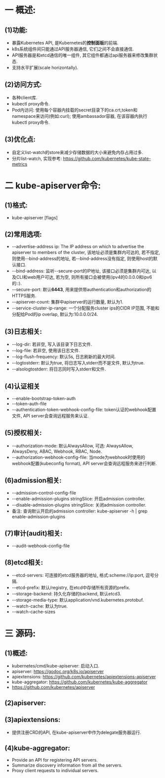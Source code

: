 # 一 概述:
## (1)功能:
- 暴露Kubernetes API, 是Kubernetes的**控制面板**的前端.
- k8s系统组件间只能通过API服务器通信, 它们之间不会直接通信.
- API服务器是和etcd通信的唯一组件, 其它组件都通过api服务器来修改集群状态.
- 支持水平扩展(scale horizontally).

## (2)访问方式:
- 各种client库.
- kubectl proxy命令.
- Pod内访问: 使用每个容器内挂载的secret目录下的ca.crt,token和namespace来访问(例如:curl); 使用ambassador容器, 在该容器内执行kubectl proxy命令.

## (3)优化点:
- 自定义list-watch的store来减少存储数据的大小来避免内存占用过多.
- 分片list-watch, 实现参考: https://github.com/kubernetes/kube-state-metrics

# 二 kube-apiserver命令:
## (1)格式:
- kube-apiserver [flags]

## (2)常用选项:
- --advertise-address ip: The IP address on which to advertise the apiserver to members of the cluster, 该地址必须是集群内可达的, 若不指定, 则使用--bind-address的地址, 若--bind-address没有指定, 则使用host的默认接口.
- --bind-address: 监听--secure-port的IP地址, 该接口必须是集群内可达, 以及CLI和web用户可达, 若为空, 则所有接口会被使用(ipv4的0.0.0.0和ipv6的::).
- --secure-port: 默认**6443**, 用来提供带authentication和authorization的HTTPS服务.
- --apiserver-count: 集群中apiserver的运行数量, 默认为1.
- --service-cluster-ip-range: 一个分配服务cluster ips的CIDR IP范围, 不能和分配给Pod的ip overlap, 默认为:10.0.0.0/24.

## (3)日志相关:
- --log-dir: 若非空, 写入该目录下日志文件.
- --log-file: 若非空, 使用该日志文件.
- --log-flush-frequency: 默认5s, 日志刷新的最大时间.
- --logtostderr: 默认为true, 将日志写入stderr而不是文件, 默认为true.
- --alsologtostderr: 将日志同时写入stderr和文件.

## (4)认证相关
- --enable-bootstrap-token-auth
- --token-auth-file
- --authentication-token-webhook-config-file: token认证的webhook配置文件, API server会查询远程服务来认证.

## (5)授权相关:
- --authorization-mode: 默认AlwaysAllow, 可选: AlwaysAllow, AlwaysDeny, ABAC, Webhook, RBAC, Node.
- --authorization-webhook-config-file: 当mode为webhook时使用的webhook配置(kubeconfig format), API server会查询远程服务来进行判断.

## (6)admission相关:
- --admission-control-config-file
- --enable-admission-plugins stringSlice: 开启admission controller.
- --disable-admission-plugins stringSlice: 关闭admission controller.
- 备注: 查询默认开启的admission controller: kube-apiserver -h | grep enable-admission-plugins

## (7)审计(audit)相关:
- --audit-webhook-config-file

## (8)etcd相关:
- --etcd-servers: 可连接的etcd服务器的地址, 格式:scheme://ip:port, 逗号分隔.
- --etcd-prefix: 默认/registry, 在etcd中存储所有资源的prefix.
- -–storage-backend: 持久化存储的backend, 默认etcd3.
- --storage-media-type: 默认application/vnd.kubernetes.protobuf.
- --watch-cache: 默认为true.
- --watch-cache-sizes

# 三 源码:
## (1)概述:
- kubernetes/cmd/kube-apiserver: 启动入口.
- apiserver: https://godoc.org/k8s.io/apiserver
- apiextensions: https://github.com/kubernetes/apiextensions-apiserver
- kube-aggregator: https://github.com/kubernetes/kube-aggregator
- https://github.com/kubernetes/apiserver

## (2)apiserver:

## (3)apiextensions:
- 提供注册CRD的API, 在kube-apiserver中作为delegate服务器运行.

## (4)kube-aggregator:
- Provide an API for registering API servers.
- Summarize discovery information from all the servers.
- Proxy client requests to individual servers.

